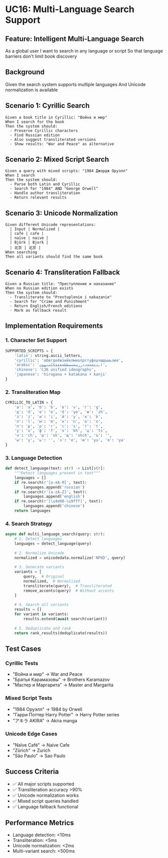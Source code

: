# UC16: Multi-Language Search Support

## Feature: Intelligent Multi-Language Search
As a global user
I want to search in any language or script
So that language barriers don't limit book discovery

## Background
Given the search system supports multiple languages
And Unicode normalization is available

## Scenario 1: Cyrillic Search
```gherkin
Given a book title in Cyrillic: "Война и мир"
When I search for the book
Then the system should:
  - Preserve Cyrillic characters
  - Find Russian edition
  - Also suggest transliterated versions
  - Show results: "War and Peace" as alternative
```

## Scenario 2: Mixed Script Search
```gherkin
Given a query with mixed scripts: "1984 Джордж Оруэлл"
When I search
Then the system should:
  - Parse both Latin and Cyrillic
  - Search for "1984" AND "George Orwell"
  - Handle author transliteration
  - Return relevant results
```

## Scenario 3: Unicode Normalization
```gherkin
Given different Unicode representations:
  | Input | Normalized |
  | café | cafe |
  | naïve | naive |
  | Björk | Bjork |
  | 北京 | 北京 |
When searching
Then all variants should find the same book
```

## Scenario 4: Transliteration Fallback
```gherkin
Given a Russian title: "Преступление и наказание"
When no Russian edition exists
Then the system should:
  - Transliterate to "Prestuplenie i nakazanie"
  - Search for "Crime and Punishment"
  - Return English/French editions
  - Mark as fallback result
```

## Implementation Requirements

### 1. Character Set Support
```python
SUPPORTED_SCRIPTS = {
    'latin': string.ascii_letters,
    'cyrillic': 'абвгдеёжзийклмнопрстуфхцчшщъыьэюя',
    'arabic': 'ابتثجحخدذرزسشصضطظعغفقكلمنهوي',
    'chinese': 'CJK unified ideographs',
    'japanese': 'hiragana + katakana + kanji'
}
```

### 2. Transliteration Map
```python
CYRILLIC_TO_LATIN = {
    'а': 'a', 'б': 'b', 'в': 'v', 'г': 'g',
    'д': 'd', 'е': 'e', 'ё': 'yo', 'ж': 'zh',
    'з': 'z', 'и': 'i', 'й': 'y', 'к': 'k',
    'л': 'l', 'м': 'm', 'н': 'n', 'о': 'o',
    'п': 'p', 'р': 'r', 'с': 's', 'т': 't',
    'у': 'u', 'ф': 'f', 'х': 'kh', 'ц': 'ts',
    'ч': 'ch', 'ш': 'sh', 'щ': 'shch', 'ъ': '',
    'ы': 'y', 'ь': '', 'э': 'e', 'ю': 'yu', 'я': 'ya'
}
```

### 3. Language Detection
```python
def detect_language(text: str) -> List[str]:
    """Detect languages present in text"""
    languages = []
    if re.search(r'[а-яА-Я]', text):
        languages.append('russian')
    if re.search(r'[a-zA-Z]', text):
        languages.append('english')
    if re.search(r'[\u4e00-\u9fff]', text):
        languages.append('chinese')
    return languages
```

### 4. Search Strategy
```python
async def multi_language_search(query: str):
    # 1. Detect languages
    languages = detect_language(query)
    
    # 2. Normalize Unicode
    normalized = unicodedata.normalize('NFKD', query)
    
    # 3. Generate variants
    variants = [
        query,  # Original
        normalized,  # Normalized
        transliterate(query),  # Transliterated
        remove_accents(query)  # Without accents
    ]
    
    # 4. Search all variants
    results = []
    for variant in variants:
        results.extend(await search(variant))
    
    # 5. Deduplicate and rank
    return rank_results(deduplicate(results))
```

## Test Cases

### Cyrillic Tests
- "Война и мир" → War and Peace
- "Братья Карамазовы" → Brothers Karamazov
- "Мастер и Маргарита" → Master and Margarita

### Mixed Script Tests
- "1984 Оруэлл" → 1984 by Orwell
- "Гарри Поттер Harry Potter" → Harry Potter series
- "アキラ AKIRA" → Akira manga

### Unicode Edge Cases
- "Naïve Café" → Naive Cafe
- "Zürich" → Zurich
- "São Paulo" → Sao Paulo

## Success Criteria
- ✅ All major scripts supported
- ✅ Transliteration accuracy >90%
- ✅ Unicode normalization works
- ✅ Mixed script queries handled
- ✅ Language fallback functional

## Performance Metrics
- Language detection: <10ms
- Transliteration: <5ms
- Unicode normalization: <2ms
- Multi-variant search: <500ms